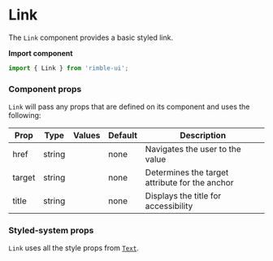 # Link

The `Link` component provides a basic styled link.

**Import component**

```jsx
import { Link } from 'rimble-ui';
```

<!-- STORY -->

### Component props

`Link` will pass any props that are defined on its component and uses the following:

| Prop   | Type   | Values | Default | Description                                    |
| ------ | ------ | ------ | ------- | ---------------------------------------------- |
| href   | string |        | none    | Navigates the user to the value                |
| target | string |        | none    | Determines the target attribute for the anchor |
| title  | string |        | none    | Displays the title for accessibility           |

### Styled-system props

`Link` uses all the style props from [`Text`](https://consensys.github.io/rimble-ui/?path=/story/components-text--documentation).
